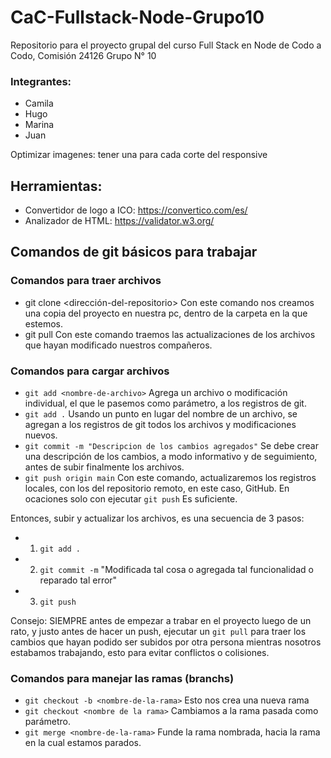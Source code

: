 # CaC-Fullstack-Node-Grupo10
Repositorio para el proyecto grupal del curso Full Stack en Node de Codo a Codo, Comisión 24126 Grupo N° 10


### Integrantes:
* Camila
* Hugo
* Marina
* Juan

Optimizar imagenes: tener una para cada corte del responsive




## Herramientas:

* Convertidor de logo a ICO: https://convertico.com/es/
* Analizador de HTML: https://validator.w3.org/






## Comandos de git básicos para trabajar



### Comandos para traer archivos

* git clone <dirección-del-repositorio>   Con este comando nos creamos una copia del proyecto en nuestra pc, dentro de la carpeta en la que estemos.
* git pull    Con este comando traemos las actualizaciones de los archivos que hayan modificado nuestros compañeros.


### Comandos para cargar archivos

* ```git add <nombre-de-archivo>```     Agrega un archivo o modificación individual, el que le pasemos como parámetro, a los registros de git.
* ```git add .```  Usando un punto en lugar del nombre de un archivo, se agregan a los registros de git todos los archivos y modificaciones nuevos.
* ```git commit -m "Descripcion de los cambios agregados"```    Se debe crear una descripción de los cambios, a modo informativo y de seguimiento, antes de subir finalmente los archivos.
* ```git push origin main```    Con este comando, actualizaremos los registros locales, con los del repositorio remoto, en este caso, GitHub. En ocaciones solo con ejecutar ```git push``` Es suficiente.

Entonces, subir y actualizar los archivos, es una secuencia de 3 pasos: 
- 1.  ```git add .```
- 2.  ```git commit -m``` "Modificada tal cosa o agregada tal funcionalidad o reparado tal error"
- 3.  ```git push```

Consejo: SIEMPRE antes de empezar a trabar en el proyecto luego de un rato, y justo antes de hacer un push, ejecutar un ```git pull``` para traer los cambios que hayan podido ser subidos por otra persona mientras nosotros estabamos trabajando, esto para evitar conflictos o colisiones.


### Comandos para manejar las ramas (branchs)

* ```git checkout -b <nombre-de-la-rama>``` Esto nos crea una nueva rama
* ```git checkout <nombre de la rama>``` Cambiamos a la rama pasada como parámetro.
* ```git merge <nombre-de-la-rama>``` Funde la rama nombrada, hacia la rama en la cual estamos parados.